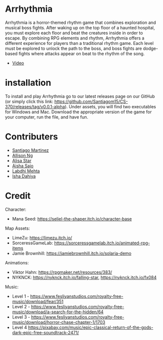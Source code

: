 # Arrhythmia
Arrhythmia is a horror-themed rhythm game that combines exploration and musical boss fights. After waking up on the top floor of a haunted hospital, you must explore each floor and beat the creatures inside in order to escape. By combining RPG elements and rhythm, Arrhythmia offers a different experience for players than a traditional rhythm game. Each level must be explored to unlock the path to the boss, and boss fights are dodge-based fights where attacks appear on beat to the rhythm of the song. 

- [Video](https://drive.google.com/file/d/1es0NWRLbT2HpYf7BTEYSNKFwQyGdfjs4/view?usp=sharing)

# installation
To install and play Arrhythmia go to our latest releases page on our GitHub (or simply click this link: https://github.com/Santiagom15/CS-370/releases/tag/v0.0.1-alpha). Under assets, you will find two executables for Windows and Mac. Download the appropriate version of the game for your computer, run the file, and have fun.

# Contributers
- [Santiago Martinez](https://github.com/Santiagom15)
- [Allison Ng](https://github.com/ngxallison)
- [Alisa Star](https://github.com/starralisa)
- [Aisha Sajo](https://github.com/asajo12)
- [Labdhi Mehta](https://github.com/labdhimehta)
- [Isha Dahiya](https://github.com/IshaD13)

# Credit 


Character:
- Mana Seed:  https://seliel-the-shaper.itch.io/character-base

Map Assets:
- LimeZu: https://limezu.itch.io/
- SorceressGameLab: https://sorceressgamelab.itch.io/animated-rpg-items
- Jamie Brownhill: https://jamiebrownhill.itch.io/solaria-demo 


Animations:
- Viktor Hahn: https://rpgmaker.net/resources/383/
- NYKNCK: https://nyknck.itch.io/falling-star, https://nyknck.itch.io/fx084 

Music:
- Level 1 - https://www.fesliyanstudios.com/royalty-free-music/download/fear/351
- Level 2 - https://www.fesliyanstudios.com/royalty-free-music/download/a-search-for-the-hidden/64 
- Level 3 - https://www.fesliyanstudios.com/royalty-free-music/download/horror-chase-chapter-1/1703 
- Level 4 https://pixabay.com/music/epic-classical-return-of-the-gods-dark-epic-free-soundtrack-2471/ 


